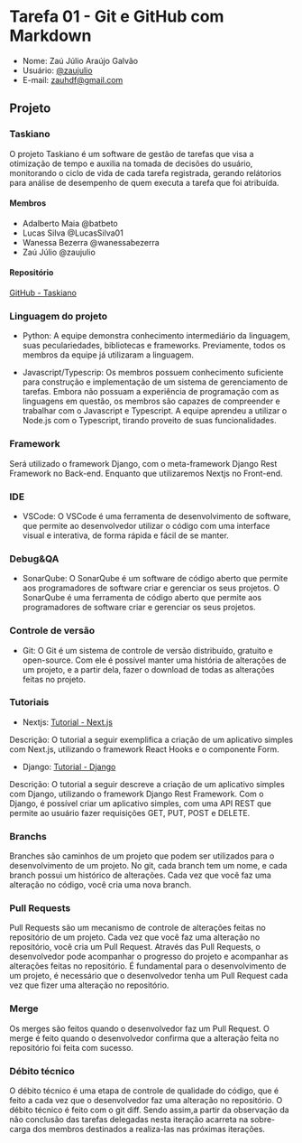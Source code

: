 # Tarefa 01 - Git e GitHub com Markdown

- Nome: Zaú Júlio Araújo Galvão
- Usuário: [@zaujulio](https://github.com/zaujulio)
- E-mail: zauhdf@gmail.com

## Projeto

### Taskiano

O projeto Taskiano é um software de gestão de tarefas que visa a otimização de tempo e auxilia na tomada de decisões do usuário, monitorando o ciclo de vida de cada tarefa registrada, gerando relátorios para análise de desempenho de quem executa a tarefa que foi atribuída.

#### Membros

- Adalberto Maia @batbeto
- Lucas Silva @LucasSilva01
- Wanessa Bezerra @wanessabezerra
- Zaú Júlio @zaujulio

#### Repositório

[GitHub - Taskiano](https://github.com/wanessabezerra/Taskiano)

### Linguagem do projeto

- Python: A equipe demonstra conhecimento intermediário da linguagem, suas peculariedades, bibliotecas e frameworks. Previamente, todos os membros da equipe já utilizaram a linguagem.

- Javascript/Typescrip: Os membros possuem conhecimento suficiente para construção e implementação de um sistema de gerenciamento de tarefas. Embora não possuam a experiência de programação com as linguagens em questão, os membros são capazes de compreender e trabalhar com o Javascript e Typescript. A equipe aprendeu a utilizar o Node.js com o Typescript, tirando proveito de suas funcionalidades.

### Framework

Será utilizado o framework Django, com o meta-framework Django Rest Framework no Back-end. Enquanto que utilizaremos Nextjs no Front-end.

### IDE

- VSCode: O VSCode é uma ferramenta de desenvolvimento de software, que permite ao desenvolvedor utilizar o código com uma interface visual e interativa, de forma rápida e fácil de se manter.

### Debug&QA

- SonarQube: O SonarQube é um software de código aberto que permite aos programadores de software criar e gerenciar os seus projetos. O SonarQube é uma ferramenta de código aberto que permite aos programadores de software criar e gerenciar os seus projetos.

### Controle de versão

- Git: O Git é um sistema de controle de versão distribuído, gratuito e open-source. Com ele é possível manter uma história de alterações de um projeto, e a partir dela, fazer o download de todas as alterações feitas no projeto.

### Tutoriais

- Nextjs: [Tutorial - Next.js](https://jasonwatmore.com/post/2021/04/20/next-js-10-crud-example-with-react-hook-form)

Descrição: O tutorial a seguir exemplifica a criação de um aplicativo simples com Next.js, utilizando o framework React Hooks e o componente Form.

- Django: [Tutorial - Django](https://dev.to/balt1794/django-rest-api-crud-tutorial-2894)

Descrição: O tutorial a seguir descreve a criação de um aplicativo simples com Django, utilizando o framework Django Rest Framework. Com o Django, é possível criar um aplicativo simples, com uma API REST que permite ao usuário fazer requisições GET, PUT, POST e DELETE.

### Branchs

Branches são caminhos de um projeto que podem ser utilizados para o desenvolvimento de um projeto. No git, cada branch tem um nome, e cada branch possui um histórico de alterações. Cada vez que você faz uma alteração no código, você cria uma nova branch.

### Pull Requests

Pull Requests são um mecanismo de controle de alterações feitas no repositório de um projeto. Cada vez que você faz uma alteração no repositório, você cria um Pull Request. Através das Pull Requests, o desenvolvedor pode acompanhar o progresso do projeto e acompanhar as alterações feitas no repositório. É fundamental para o desenvolvimento de um projeto, é necessário que o desenvolvedor tenha um Pull Request cada vez que fizer uma alteração no repositório.

### Merge

Os merges são feitos quando o desenvolvedor faz um Pull Request. O merge é feito quando o desenvolvedor confirma que a alteração feita no repositório foi feita com sucesso.

### Débito técnico

O débito técnico é uma etapa de controle de qualidade do código, que é feito a cada vez que o desenvolvedor faz uma alteração no repositório. O débito técnico é feito com o git diff. Sendo assim,a partir da observação da não conclusão das tarefas delegadas nesta iteração acarreta na sobre-carga dos membros destinados a realiza-las nas próximas iterações.